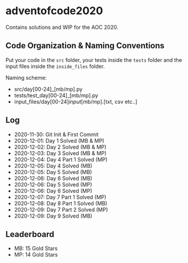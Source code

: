 # adventofcode2020

Contains solutions and WIP for the AOC 2020.

## Code Organization & Naming Conventions

Put your code in the `src` folder, your tests inside the `tests` folder
and the input files inside the `inside_files` folder.

Naming scheme:

- src/day[00-24]_[mb/mp].py
- tests/test_day[00-24]_[mb/mp].py
- input_files/day[00-24]_input_[mb/mp].[txt, csv etc..]

## Log

- 2020-11-30: Git Init & First Commit
- 2020-12-01: Day 1 Solved (MB & MP)
- 2020-12-02: Day 2 Solved (MB & MP)
- 2020-12-03: Day 3 Solved (MB & MP)
- 2020-12-04: Day 4 Part 1 Solved (MP)
- 2020-12-05: Day 4 Solved (MB)
- 2020-12-05: Day 5 Solved (MB)
- 2020-12-06: Day 6 Solved (MB)
- 2020-12-06: Day 5 Solved (MP)
- 2020-12-06: Day 6 Solved (MP)
- 2020-12-07: Day 7 Part 1 Solved (MP)
- 2020-12-08: Day 8 Part 1 Solved (MB)
- 2020-12-09: Day 7 Part 2 Solved (MP)
- 2020-12-09: Day 9 Solved (MB)

## Leaderboard

- MB: 15 Gold Stars
- MP: 14 Gold Stars

